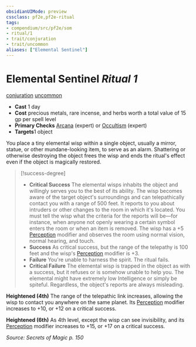 ```yaml
---
obsidianUIMode: preview
cssclass: pf2e,pf2e-ritual
tags:
- compendium/src/pf2e/som
- ritual/1
- trait/conjuration
- trait/uncommon
aliases: ["Elemental Sentinel"]
---
```

# Elemental Sentinel *Ritual 1*  
[conjuration](rules/traits/conjuration.md "Conjuration School Trait")  [uncommon](rules/traits/uncommon.md "Uncommon Rarity Trait")  

- **Cast** 1 day
- **Cost** precious metals, rare incense, and herbs worth a total value of 15 gp per spell level
- **Primary Checks** [Arcana](compendium/skills.md#Arcana) (expert) or [Occultism](compendium/skills.md#Occultism) (expert)
- **Targets**1 object

You place a tiny elemental wisp within a single object, usually a mirror, statue, or other mundane-looking item, to serve as an alarm. Shattering or otherwise destroying the object frees the wisp and ends the ritual's effect even if the object is magically restored.

> [!success-degree] 
> - **Critical Success** The elemental wisps inhabits the object and willingly serves you to the best of its ability. The wisp becomes aware of the target object's surroundings and can telepathically contact you with a range of 500 feet. It reports to you about intruders or other changes to the room in which it's located. You must tell the wisp what the criteria for the reports will be—for instance, when anyone not openly wearing a certain symbol enters the room or when an item is removed. The wisp has a +5 [Perception](compendium/skills.md#Perception) modifier and observes the room using normal vision, normal hearing, and touch.
> - **Success** As critical success, but the range of the telepathy is 100 feet and the wisp's [Perception](compendium/skills.md#Perception) modifier is +3.
> - **Failure** You're unable to harness the spirit. The ritual fails.
> - **Critical Failure** The elemental wisp is trapped in the object as with a success, but it refuses or is somehow unable to help you. The elemental might have extremely low Intelligence or simply be spiteful. Regardless, the object's reports are always misleading.

**Heightened (4th)** The range of the telepathic link increases, allowing the wisp to contact you anywhere on the same planet. Its [Perception](compendium/skills.md#Perception) modifier increases to +10, or +12 on a critical success.

**Heightened (6th)** As 4th level, except the wisp can see invisibility, and its [Perception](compendium/skills.md#Perception) modifier increases to +15, or +17 on a critical success.

*Source: Secrets of Magic p. 150*